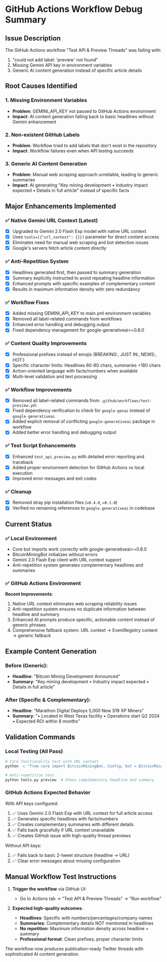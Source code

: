 # GitHub Actions Workflow Debug Summary

## Issue Description
The GitHub Actions workflow "Test API & Preview Threads" was failing with:
1. "could not add label: 'preview' not found" 
2. Missing Gemini API key in environment variables
3. Generic AI content generation instead of specific article details

## Root Causes Identified

### 1. Missing Environment Variables
- **Problem**: GEMINI_API_KEY not passed to GitHub Actions environment
- **Impact**: AI content generation falling back to basic headlines without Gemini enhancement

### 2. Non-existent GitHub Labels
- **Problem**: Workflow tried to add labels that don't exist in the repository
- **Impact**: Workflow failures even when API testing succeeds

### 3. Generic AI Content Generation
- **Problem**: Manual web scraping approach unreliable, leading to generic summaries
- **Impact**: AI generating "Key mining development • Industry impact expected • Details in full article" instead of specific facts

## Major Enhancements Implemented

### ✅ Native Gemini URL Context (Latest)
- [x] Upgraded to Gemini 2.0 Flash Exp model with native URL context
- [x] Uses `tools=[{"url_context": {}}]` parameter for direct content access
- [x] Eliminates need for manual web scraping and bot detection issues
- [x] Google's servers fetch article content directly

### ✅ Anti-Repetition System
- [x] Headlines generated first, then passed to summary generation
- [x] Summary explicitly instructed to avoid repeating headline information  
- [x] Enhanced prompts with specific examples of complementary content
- [x] Results in maximum information density with zero redundancy

### ✅ Workflow Fixes
- [x] Added missing GEMINI_API_KEY to main.yml environment variables
- [x] Removed all label-related commands from workflows
- [x] Enhanced error handling and debugging output
- [x] Fixed dependency management for google-generativeai>=0.8.0

### ✅ Content Quality Improvements
- [x] Professional prefixes instead of emojis (BREAKING:, JUST IN:, NEWS:, HOT:)
- [x] Specific character limits: Headlines 60-80 chars, summaries <180 chars
- [x] Action-oriented language with facts/numbers when available
- [x] Multi-level validation and text processing

### ✅ Workflow Improvements  
- [x] Removed all label-related commands from `.github/workflows/test-preview.yml`
- [x] Fixed dependency verification to check for `google-genai` instead of `google-generativeai`
- [x] Added explicit removal of conflicting `google-generativeai` package in workflow
- [x] Added better error handling and debugging output

### ✅ Test Script Enhancements
- [x] Enhanced `test_api_preview.py` with detailed error reporting and traceback
- [x] Added proper environment detection for GitHub Actions vs local execution
- [x] Improved error messages and exit codes

### ✅ Cleanup
- [x] Removed stray pip installation files (`=0.4.0`, `=0.1.0`)
- [x] Verified no remaining references to `google.generativeai` in codebase

## Current Status

### ✅ Local Environment
- Core bot imports work correctly with google-generativeai>=0.8.0
- BitcoinMiningBot initializes without errors  
- Gemini 2.0 Flash Exp client with URL context support
- Anti-repetition system generates complementary headlines and summaries

### ✅ GitHub Actions Environment
**Recent Improvements**:
1. Native URL context eliminates web scraping reliability issues
2. Anti-repetition system ensures no duplicate information between headline and summary
3. Enhanced AI prompts produce specific, actionable content instead of generic phrases
4. Comprehensive fallback system: URL context → EventRegistry content → generic fallback

## Example Content Generation

### Before (Generic):
- **Headline**: "Bitcoin Mining Development Announced"
- **Summary**: "Key mining development • Industry impact expected • Details in full article"

### After (Specific & Complementary):
- **Headline**: "Marathon Digital Deploys 5,000 New S19 XP Miners"
- **Summary**: 
  "• Located in West Texas facility
  • Operations start Q2 2024
  • Expected ROI within 8 months"

## Validation Commands

### Local Testing (All Pass)
```bash
# Core functionality test with URL context
python -c "from core import BitcoinMiningBot, Config; bot = BitcoinMiningBot(Config()); print('✅ Success')"

# Anti-repetition test
python tools.py preview  # Shows complementary headline and summary
```

### GitHub Actions Expected Behavior
With API keys configured:
1. ✅ Uses Gemini 2.0 Flash Exp with URL context for full article access
2. ✅ Generates specific headlines with facts/numbers
3. ✅ Creates complementary summaries with different details  
4. ✅ Falls back gracefully if URL context unavailable
5. ✅ Creates GitHub issue with high-quality thread previews

Without API keys:
1. ✅ Falls back to basic 2-tweet structure (headline → URL)
2. ✅ Clear error messages about missing configuration

## Manual Workflow Test Instructions

1. **Trigger the workflow** via GitHub UI:
   - Go to Actions tab → "Test API & Preview Threads" → "Run workflow"

2. **Expected high-quality outcomes**:
   - **Headlines**: Specific with numbers/percentages/company names
   - **Summaries**: Complementary details NOT mentioned in headlines
   - **No repetition**: Maximum information density across headline + summary
   - **Professional format**: Clean prefixes, proper character limits

The workflow now produces publication-ready Twitter threads with sophisticated AI content generation.